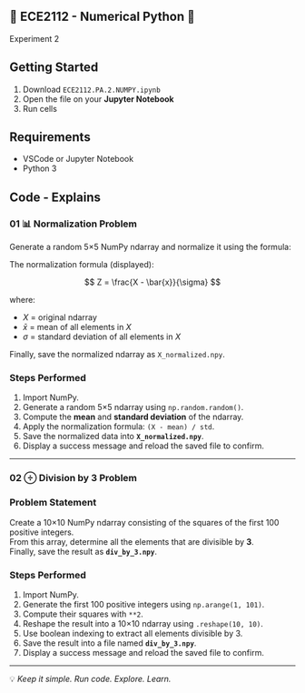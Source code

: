 ## 👾 ECE2112 - Numerical Python 🐍
Experiment 2

## Getting Started
1. Download `ECE2112.PA.2.NUMPY.ipynb`
2. Open the file on your **Jupyter Notebook**
3. Run cells

## Requirements 
- VSCode or Jupyter Notebook
- Python 3

## Code - Explains 
### 01 📊 Normalization Problem
 Generate a random 5×5 NumPy ndarray and normalize it using the formula:

The normalization formula (displayed):

$$
Z = \frac{X - \bar{x}}{\sigma}
$$

where:
- $X$ = original ndarray  
- $\bar{x}$ = mean of all elements in $X$  
- $\sigma$ = standard deviation of all elements in $X$ 

Finally, save the normalized ndarray as `X_normalized.npy`.

### **Steps Performed**
1. Import NumPy.  
2. Generate a random 5×5 ndarray using `np.random.random()`.  
3. Compute the **mean** and **standard deviation** of the ndarray.  
4. Apply the normalization formula: `(X - mean) / std`.  
5. Save the normalized data into **`X_normalized.npy`**.  
6. Display a success message and reload the saved file to confirm.  

---

### 02 ⨸ Division by 3 Problem
### **Problem Statement**
Create a 10×10 NumPy ndarray consisting of the squares of the first 100 positive integers.  
From this array, determine all the elements that are divisible by **3**.  
Finally, save the result as **`div_by_3.npy`**.

### **Steps Performed**
1. Import NumPy.  
2. Generate the first 100 positive integers using `np.arange(1, 101)`.  
3. Compute their squares with `**2`.  
4. Reshape the result into a 10×10 ndarray using `.reshape(10, 10)`.  
5. Use boolean indexing to extract all elements divisible by 3.  
6. Save the result into a file named **`div_by_3.npy`**.  
7. Display a success message and reload the saved file to confirm.  


-----------------------------------------------------------------------------------------

  
💡 *Keep it simple. Run code. Explore. Learn.*  











